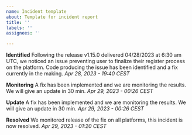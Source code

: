 ```yaml
---
name: Incident template
about: Template for incident report
title: ''
labels: ''
assignees: ''

---
```


**Identified**
Following the release v1.15.0 delivered 04/28/2023 at 6:30 am UTC, we noticed an issue preventing user to finalize their register process on the platform.
Code producing the issue has been identified and a fix currently in the making.
_Apr 28, 2023 - 19:40 CEST_

**Monitoring**
A fix has been implemented and we are monitoring the results. We will give an update in 30 min.
_Apr 29, 2023 - 00:26 CEST_

**Update**
A fix has been implemented and we are monitoring the results. We will give an update in 30 min.
_Apr 29, 2023 - 00:26 CEST_

**Resolved**
We monitored release of the fix on all platforms, this incident is now resolved.
_Apr 29, 2023 - 01:20 CEST_
